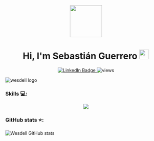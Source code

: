 <div id="header" align="center">
  <img src="https://media.giphy.com/media/M9gbBd9nbDrOTu1Mqx/giphy.gif" width="100"/>
</div>

<h1 align="center">
  Hi, I'm Sebastián Guerrero
  <img src="https://media.giphy.com/media/hvRJCLFzcasrR4ia7z/giphy.gif" width="30px"/>
</h1>

<div align="center">
  <a href="https://www.linkedin.com/in/sebastianguerrero17/">
    <img src="https://img.shields.io/badge/LinkedIn-blue?style=for-the-badge&logo=linkedin&logoColor=white" alt="LinkedIn Badge"/>
  </a>
  <img src="https://komarev.com/ghpvc/?username=wesdell&style=flat-square&color=blue" alt="views"/>
</div>

![wesdell logo](https://media.licdn.com/dms/image/C4E16AQGL77PSlseMfw/profile-displaybackgroundimage-shrink_350_1400/0/1661873369456?e=1687392000&v=beta&t=5jrBYfZwb4D2SjX7IbK7m-76YzOui39bKvHOGc26ZfA)

### Skills 💻:

<p align="center">
  <a href="https://skillicons.dev">
    <img src="https://skillicons.dev/icons?i=git,js,nodejs,ts,py,tailwind,postgres,express,mongo,next,ghactions" />
  </a>
</p>

### GitHub stats ⭐:

![Wesdell GitHub stats](https://github-readme-stats.vercel.app/api?username=wesdell&show_icons=true&theme=tokyonight)
